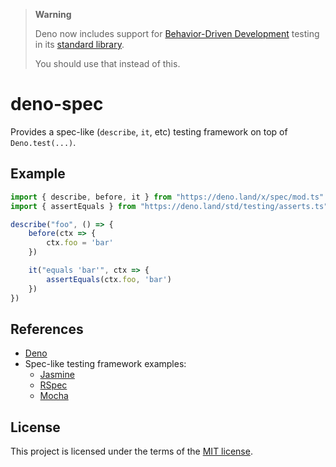 > **Warning**
>
> Deno now includes support for [Behavior-Driven Development](https://deno.land/manual/testing/behavior_driven_development) testing in its [standard library](https://deno.land/std/testing/bdd.ts).
>
> You should use that instead of this.

# deno-spec

Provides a spec-like (`describe`, `it`, etc) testing framework on top of `Deno.test(...)`.

## Example

```js
import { describe, before, it } from "https://deno.land/x/spec/mod.ts"
import { assertEquals } from "https://deno.land/std/testing/asserts.ts"

describe("foo", () => {
    before(ctx => {
        ctx.foo = 'bar'
    })

    it("equals 'bar'", ctx => {
        assertEquals(ctx.foo, 'bar')
    })
})
```

## References

* [Deno](https://deno.land/)
* Spec-like testing framework examples:
  - [Jasmine](https://jasmine.github.io/)
  - [RSpec](https://rspec.info/)
  - [Mocha](https://mochajs.org/)

## License

This project is licensed under the terms of the [MIT license](LICENSE.txt).
